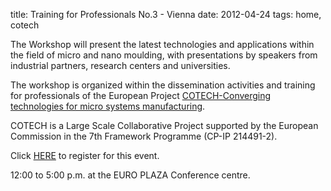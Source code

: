 title: Training for Professionals No.3 - Vienna
date: 2012-04-24 
tags: home, cotech


The Workshop will present the latest technologies and applications within the field of micro and nano moulding, with presentations by speakers from industrial partners, research centers and universities.
<!--break-->
The workshop is organized within the dissemination activities and training for professionals of the European Project [COTECH-Converging technologies for micro systems manufacturing](http://www.fp7-cotech.eu/). 
  
COTECH is a Large Scale Collaborative Project supported by the European Commission in the 7th Framework Programme (CP-IP 214491-2).  
  
Click [HERE](http://www.inscription-facile.com/events/register/pIwLKBz0jhP3wBSnZIqc) to register for this event.

12:00 to 5:00 p.m. at the EURO PLAZA Conference centre.
